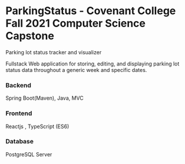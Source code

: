 # ParkingStatus - Covenant College Fall 2021 Computer Science Capstone
Parking lot status tracker and visualizer




Fullstack Web application for storing, editing, and displaying parking lot status data throughout a generic week and specific dates.

### Backend
Spring Boot(Maven), Java, MVC
### Frontend 
Reactjs , TypeScript (ES6)
### Database 
PostgreSQL Server
